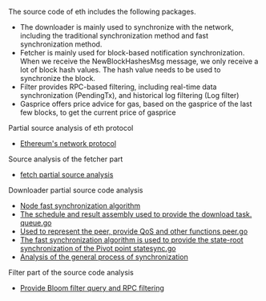 
The source code of eth includes the following packages.

- The downloader is mainly used to synchronize with the network, including the traditional synchronization method and fast synchronization method.
- Fetcher is mainly used for block-based notification synchronization. When we receive the NewBlockHashesMsg message, we only receive a lot of block hash values. The hash value needs to be used to synchronize the block.
- Filter provides RPC-based filtering, including real-time data synchronization (PendingTx), and historical log filtering (Log filter)
- Gasprice offers price advice for gas, based on the gasprice of the last few blocks, to get the current price of gasprice

Partial source analysis of eth protocol

- [Ethereum's network protocol](eth-network-analysis.md)

Source analysis of the fetcher part

- [fetch partial source analysis](eth-fetcher-analysis.md)

Downloader partial source code analysis

- [Node fast synchronization algorithm](fast-sync-algorithm.md)
- [The schedule and result assembly used to provide the download task. queue.go](eth-downloader-queue-analysis.md)
- [Used to represent the peer, provide QoS and other functions peer.go](eth-downloader-peer-analysis.md)
- [The fast synchronization algorithm is used to provide the state-root synchronization of the Pivot point statesync.go](eth-downloader-statesync.md)
- [Analysis of the general process of synchronization](eth-downloader-analysis.md)

Filter part of the source code analysis

- [Provide Bloom filter query and RPC filtering](eth-bloombits-and-filter-analysis.md)